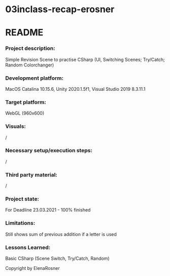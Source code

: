 # 03inclass-recap-erosner

# README

### Project description: 
Simple Revision Scene to practise CSharp (UI, Switching Scenes; Try/Catch; Random Colorchanger)


### Development platform: 
MacOS Catalina 10.15.6, Unity 2020.1.5f1, Visual Studio 2019 8.3.11.1


### Target platform: 
WebGL (960x600)

### Visuals: 
/

### Necessary setup/execution steps: 
/

### Third party material: 
/

### Project state: 
For Deadline 23.03.2021 - 100% finished

### Limitations: 
Still shows sum of previous addition if a letter is used

### Lessons Learned: 
Basic CSharp (Scene Switch, Try/Catch, Random)

Copyright by ElenaRosner
